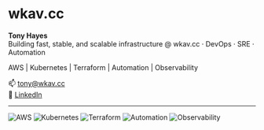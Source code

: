 # wkav.cc

**Tony Hayes**  
Building fast, stable, and scalable infrastructure @ wkav.cc · DevOps · SRE · Automation

AWS | Kubernetes | Terraform | Automation | Observability  

📫 [tony@wkav.cc](mailto:tony@wkav.cc)  
🔗 [LinkedIn](https://www.linkedin.com/in/tony-hayes-880596)

---

![AWS](https://img.shields.io/badge/AWS-cloud-orange?logo=amazonaws)
![Kubernetes](https://img.shields.io/badge/Kubernetes-orchestration-blue?logo=kubernetes)
![Terraform](https://img.shields.io/badge/Terraform-IaC-purple?logo=terraform)
![Automation](https://img.shields.io/badge/Automation-efficient-lightgrey)
![Observability](https://img.shields.io/badge/Observability-metrics-yellow)
